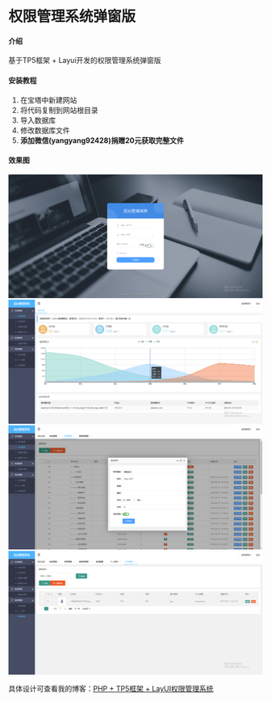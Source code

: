 # 权限管理系统弹窗版

#### 介绍
基于TP5框架 + Layui开发的权限管理系统弹窗版


#### 安装教程

1.  在宝塔中新建网站
2.  将代码复制到网站根目录
3.  导入数据库
4.  修改数据库文件
5.  **添加微信(yangyang92428)捐赠20元获取完整文件**


#### 效果图

![图片](https://github.com/yangsphp/tprbac-v2-master/blob/main/screenshot/1.png)
![图片](https://github.com/yangsphp/tprbac-v2-master/blob/main/screenshot/2.png)
![图片](https://github.com/yangsphp/tprbac-v2-master/blob/main/screenshot/3.png)
![图片](https://github.com/yangsphp/tprbac-v2-master/blob/main/screenshot/4.png)

具体设计可查看我的博客：[PHP + TP5框架 + LayUI权限管理系统](https://www.cnblogs.com/yang-2018/p/16490076.html)